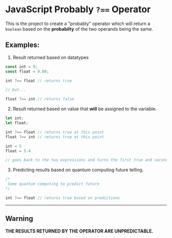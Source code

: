 # JavaScript Probably `?==` Operator

This is the project to create a "probably" operator which will return a `boolean` based on the **probabilty** of the two operands being the same.

## Examples:
1. Result returned based on datatypes
```js
const int = 9;
const float = 9.88;

int ?== float // returns true

// but...

float ?== int // returns false
```

2. Result returned based on value that **will** be assigned to the variable.
```js
let int;
let float;

int ?== float // returns true at this point
float ?== int // returns true at this point

int = 5
float = 5.4

// goes back to the two expressions and turns the first true and second false
```

3. Predicting results based on quantum computing future telling.
```js
/*
 Some quantum computing to predict future
*/

int ?== float // returns true based on predictions
```
---
## Warning
**THE RESULTS RETURNED BY THE OPERATOR ARE UNPREDICTABLE.**